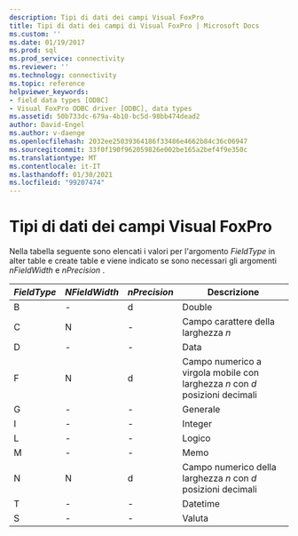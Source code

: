 ```yaml
---
description: Tipi di dati dei campi Visual FoxPro
title: Tipi di dati dei campi di Visual FoxPro | Microsoft Docs
ms.custom: ''
ms.date: 01/19/2017
ms.prod: sql
ms.prod_service: connectivity
ms.reviewer: ''
ms.technology: connectivity
ms.topic: reference
helpviewer_keywords:
- field data types [ODBC]
- Visual FoxPro ODBC driver [ODBC], data types
ms.assetid: 50b733dc-679a-4b10-bc5d-98bb474dead2
author: David-Engel
ms.author: v-daenge
ms.openlocfilehash: 2032ee25039364186f33486e4662b84c36c06947
ms.sourcegitcommit: 33f0f190f962059826e002be165a2bef4f9e350c
ms.translationtype: MT
ms.contentlocale: it-IT
ms.lasthandoff: 01/30/2021
ms.locfileid: "99207474"
---
```

# <a name="visual-foxpro-field-data-types"></a>Tipi di dati dei campi Visual FoxPro
Nella tabella seguente sono elencati i valori per l'argomento *FieldType* in alter table e create table e viene indicato se sono necessari gli argomenti *nFieldWidth* e *nPrecision* .  
  
|*FieldType*|*NFieldWidth*|*nPrecision*|Descrizione|  
|-----------------|-------------------|------------------|-----------------|  
|B|-|d|Double|  
|C|N|-|Campo carattere della larghezza *n*|  
|D|-|-|Data|  
|F|N|d|Campo numerico a virgola mobile con larghezza *n* con *d* posizioni decimali|  
|G|-|-|Generale|  
|I|-|-|Integer|  
|L|-|-|Logico|  
|M|-|-|Memo|  
|N|N|d|Campo numerico della larghezza *n* con *d* posizioni decimali|  
|T|-|-|Datetime|  
|S|-|-|Valuta|
